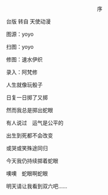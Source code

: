 <p align="center">序</p>

台版 转自 天使动漫

图源：yoyo

扫图：yoyo

修图：速水伊织

录入：阿梵修

人生就像玩骰子

日复一日掷了又掷

然而我总是掷出蛇眼

有人说过　运气是公平的

出生到死都不会改变

或哭或笑殊途同归

今天我仍持续掷着蛇眼

噢噢　蛇眼啊蛇眼

明天请让我看到双六吧……

